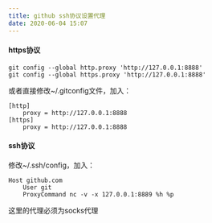 ```yaml
---
title: github ssh协议设置代理
date: 2020-06-04 15:07
---
```

#### https协议

```
git config --global http.proxy 'http://127.0.0.1:8888'
git config --global https.proxy 'http://127.0.0.1:8888'
```

或者直接修改~/.gitconfig文件，加入：

```
[http]
	proxy = http://127.0.0.1:8888
[https]
	proxy = http://127.0.0.1:8888
```

#### ssh协议

修改~/.ssh/config，加入：

```
Host github.com
    User git
    ProxyCommand nc -v -x 127.0.0.1:8889 %h %p
```

这里的代理必须为socks代理